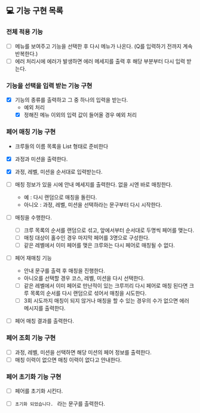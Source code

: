 ## 💻 기능 구현 목록

### 전체 적용 기능

- [ ] 메뉴를 보여주고 기능을 선택한 후 다시 메뉴가 나온다. (Q를 입력하기 전까지 계속 반복한다.)
- [ ] 에러 처리시에 에러가 발생하면 에러 메세지를 출력 후 해당 부분부터 다시 입력 받는다.

### 기능을 선택을 입력 받는 기능 구현

- [x] 기능의 종류를 출력하고 그 중 하나의 입력을 받는다.
    - 예외 처리
    - [x] 정해진 메뉴 이외의 입력 값이 들어올 경우 예외 처리

### 페어 매칭 기능 구현

- 크루들의 이름 목록을 List<String> 형태로 준비한다
- [x] 과정과 미션을 출력한다.
- [x] 과정, 레벨, 미션을 순서대로 입력받는다.
- [ ] 매칭 정보가 있을 시에 안내 메세지를 출력한다. 없을 시엔 바로 매칭한다.
    - 예 : 다시 랜덤으로 매칭을 돌린다.
    - 아니오 : 과정, 레벨, 미션을 선택하라는 문구부터 다시 시작한다.

- [ ] 매칭을 수행한다.
    - [ ] 크루 목록의 순서를 랜덤으로 섞고, 앞에서부터 순서대로 두명씩 페어를 맺는다.
    - [ ] 매칭 대상이 홀수인 경우 마지막 페어를 3명으로 구성한다.
    - [ ] 같은 레벨에서 이미 페어를 맺은 크루와는 다시 페어로 매칭될 수 없다.

- [ ] 페어 재매칭 기능
    - 안내 문구를 출력 후 매칭을 진행한다.
    - 아니오를 선택할 경우 코스, 레벨, 미션을 다시 선택한다.
    - [ ] 같은 레벨에서 이미 페어로 만난적이 있는 크루끼리 다시 페어로 매칭 된다면 크루 목록의 순서를 다시 랜덤으로 섞어서 매칭을 시도한다.
    - [ ] 3회 시도까지 매칭이 되지 않거나 매칭을 할 수 있는 경우의 수가 없으면 에러 메시지를 출력한다.

- [ ] 페어 매칭 결과를 출력한다.

### 페어 조회 기능 구현

- [ ] 과정, 레벨, 미션을 선택하면 해당 미션의 페어 정보를 출력한다.
- [ ] 매칭 이력이 없으면 매칭 이력이 없다고 안내한다.

### 페어 초기화 기능 구현

- [ ] 페어를 초기화 시킨다.
- [ ] ```초기화 되었습니다. ``` 라는 문구를 출력한다.
    
